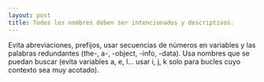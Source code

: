 ```yaml
---
layout: post
title: Todos los nombres deben ser intencionados y descriptivos.
---
```


Evita abreviaciones, prefijos, usar secuencias de números en variables y<!--more--> las palabras redundantes (the-, a-, -object, -info, -data). Usa nombres que se puedan buscar (evita variables a, e, l… usar i, j, k solo para bucles cuyo contexto sea muy acotado).
